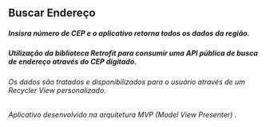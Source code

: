 ## Buscar Endereço
##### Insisra número de CEP e o aplicativo retorna todos os dados da região.
##### Utilização da biblioteca Retrofit para consumir uma API pública de busca de endereço através do CEP digitado. 
###### Os dados são tratados e disponibilizados para o usuário através de um Recycler View personalizado.
###### Aplicativo desenvolvido na arquitetura MVP (Model View Presenter) .
